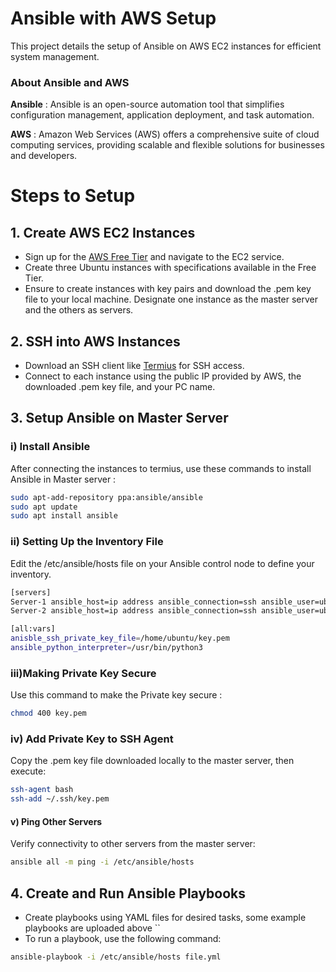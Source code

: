 # Ansible with AWS Setup 
This project details the setup of Ansible on AWS EC2 instances for efficient system management.

### About Ansible and AWS
**Ansible** : Ansible is an open-source automation tool that simplifies configuration management, application deployment, and task automation.

**AWS** : Amazon Web Services (AWS) offers a comprehensive suite of cloud computing services, providing scalable and flexible solutions for businesses and developers.

# Steps to Setup

## 1. Create AWS EC2 Instances
- Sign up for the [AWS Free Tier](https://aws.amazon.com/resources/create-account/) and navigate to the EC2 service.
- Create three Ubuntu instances with specifications available in the Free Tier.
- Ensure to create instances with key pairs and download the .pem key file to your local machine. Designate one instance as the master server and the others as servers.

## 2. SSH into AWS Instances

- Download an SSH client like [Termius](https://termius.com/download/windows) for SSH access.
- Connect to each instance using the public IP provided by AWS, the downloaded .pem key file, and your PC name.

## 3. Setup Ansible on Master Server

### i) Install Ansible

After connecting the instances to termius, use these commands to install Ansible in Master server :

```bash
sudo apt-add-repository ppa:ansible/ansible
sudo apt update
sudo apt install ansible
```

### ii) Setting Up the Inventory File

Edit the /etc/ansible/hosts file on your Ansible control node to define your inventory.

```bash
[servers]
Server-1 ansible_host=ip address ansible_connection=ssh ansible_user=ubuntu
Server-2 ansible_host=ip address ansible_connection=ssh ansible_user=ubuntu

[all:vars]
anisble_ssh_private_key_file=/home/ubuntu/key.pem
ansible_python_interpreter=/usr/bin/python3
```
### iii)Making Private Key Secure
Use this command to make the Private key secure :

```bash
chmod 400 key.pem
```

### iv) Add Private Key to SSH Agent

Copy the .pem key file downloaded locally to the master server, then execute:

```bash
ssh-agent bash
ssh-add ~/.ssh/key.pem
```
#### v) Ping Other Servers

Verify connectivity to other servers from the master server:

```bash
ansible all -m ping -i /etc/ansible/hosts
```

## 4. Create and Run Ansible Playbooks

- Create playbooks using YAML files for desired tasks, some example playbooks are uploaded above ``
- To run a playbook, use the following command:

```bash
ansible-playbook -i /etc/ansible/hosts file.yml
```
